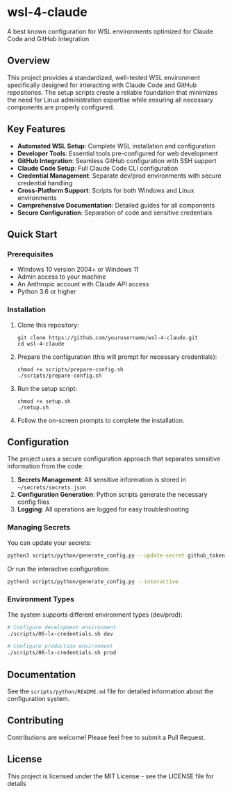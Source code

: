 # wsl-4-claude

A best known configuration for WSL environments optimized for Claude Code and GitHub integration

## Overview

This project provides a standardized, well-tested WSL environment specifically designed for interacting with Claude Code and GitHub repositories. The setup scripts create a reliable foundation that minimizes the need for Linux administration expertise while ensuring all necessary components are properly configured.

## Key Features

- **Automated WSL Setup**: Complete WSL installation and configuration
- **Developer Tools**: Essential tools pre-configured for web development
- **GitHub Integration**: Seamless GitHub configuration with SSH support
- **Claude Code Setup**: Full Claude Code CLI configuration
- **Credential Management**: Separate dev/prod environments with secure credential handling
- **Cross-Platform Support**: Scripts for both Windows and Linux environments
- **Comprehensive Documentation**: Detailed guides for all components
- **Secure Configuration**: Separation of code and sensitive credentials

## Quick Start

### Prerequisites

- Windows 10 version 2004+ or Windows 11
- Admin access to your machine
- An Anthropic account with Claude API access
- Python 3.6 or higher

### Installation

1. Clone this repository:

   ```
   git clone https://github.com/yourusername/wsl-4-claude.git
   cd wsl-4-claude
   ```

2. Prepare the configuration (this will prompt for necessary credentials):

   ```
   chmod +x scripts/prepare-config.sh
   ./scripts/prepare-config.sh
   ```

3. Run the setup script:

   ```
   chmod +x setup.sh
   ./setup.sh
   ```

4. Follow the on-screen prompts to complete the installation.

## Configuration

The project uses a secure configuration approach that separates sensitive information from the code:

1. **Secrets Management**: All sensitive information is stored in `~/secrets/secrets.json`
2. **Configuration Generation**: Python scripts generate the necessary config files
3. **Logging**: All operations are logged for easy troubleshooting

### Managing Secrets

You can update your secrets:

```bash
python3 scripts/python/generate_config.py --update-secret github_token your-new-token
```

Or run the interactive configuration:

```bash
python3 scripts/python/generate_config.py --interactive
```

### Environment Types

The system supports different environment types (dev/prod):

```bash
# Configure development environment
./scripts/06-lx-credentials.sh dev

# Configure production environment
./scripts/06-lx-credentials.sh prod
```

## Documentation

See the `scripts/python/README.md` file for detailed information about the configuration system.

## Contributing

Contributions are welcome! Please feel free to submit a Pull Request.

## License

This project is licensed under the MIT License - see the LICENSE file for details
